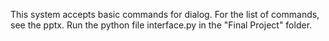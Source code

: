 This system accepts basic commands for dialog. For the list of commands, see the pptx. Run the python file interface.py in the "Final Project" folder.
